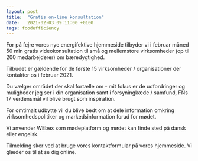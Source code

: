 ```yaml
---
layout: post
title:  "Gratis on-line konsultation"
date:   2021-02-03 09:11:00 +0100
tags: foodefficiency
---
```

For på fejre vores nye energifektive hjemmeside tilbyder vi i februar måned 50 min gratis videokonsultation til små og mellemstore virksomheder (op til 200 medarbejderer) om bæredygtighed.

Tilbudet er gældende for de første 15 virksomheder / organisationer der kontakter os i februar 2021.

Du vælger området der skal fortælle om - mit fokus er  de udfordringer og muligheder jeg ser i din organisation samt i forsyningkæde / samfund, FNs 17 verdensmål vil blive brugt som inspiration.

For omtimalt udbytte vil du blive bedt om at dele information omkring virksomhedspolitiker og markedsinformation forud for mødet.

Vi anvender WEbex som mødeplatform og mødet kan finde sted på dansk eller engelsk.

Tilmelding sker ved at bruge vores kontaktformular på vores hjemmeside. Vi glæder os til at se dig online.
